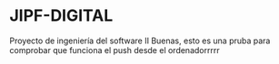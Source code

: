 # JIPF-DIGITAL
Proyecto de ingeniería del software II
Buenas, esto es una pruba para comprobar que funciona el push desde el ordenadorrrrr